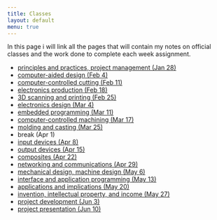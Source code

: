 ```yaml
---
title: Classes
layout: default
menu: true
---
```


In this page i will link all the pages that will contain my notes on official classes and the work done to complete each week assignment.




* [principles and practices, project management (Jan 28)](./trimester01/principles.html)
* [computer-aided design (Feb 4)](./trimester01/cad.html)
* [computer-controlled cutting (Feb 11)](./trimester01/ccc.html)
* [electronics production (Feb 18)](./trimester01)
* [3D scanning and printing (Feb 25)](./trimester01)
* [electronics design (Mar 4)](./trimester01)
* [embedded programming (Mar 11)](./trimester01)
* [computer-controlled machining (Mar 17)](./trimester01)
* [molding and casting (Mar 25)](./trimester01)
* break (Apr 1)
* [input devices (Apr 8)](./trimester02)
* [output devices (Apr 15)](./trimester02)
* [composites (Apr 22)](./trimester02)
* [networking and communications (Apr 29)](./trimester02)
* [mechanical design, machine design (May 6)](./trimester02)
* [interface and application programming (May 13)](./trimester02)
* [applications and implications (May 20)](./trimester02)
* [invention, intellectual property, and income (May 27)](./trimester02)
* [project development (Jun 3)](./trimester02)
* [project presentation (Jun 10)](./trimester02)


 